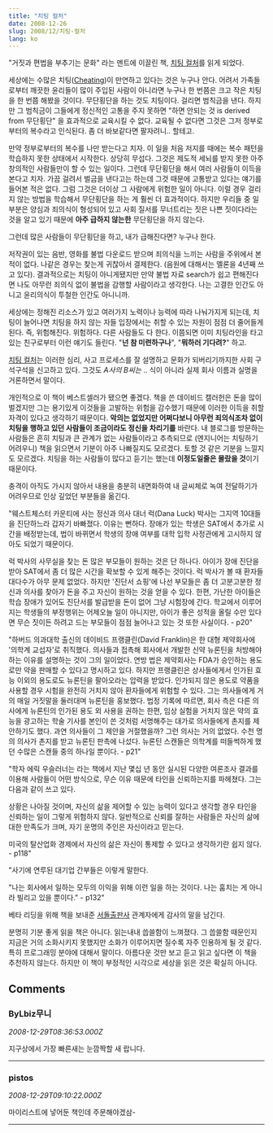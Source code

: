 ```yaml
---
title: "치팅 컬처"
date: 2008-12-26
slug: 2008/12/치팅-컬처
lang: ko
---
```


"거짓과 편법을 부추기는 문화" 라는 멘트에 이끌린 책, [치팅 컬처](http://www.yes24.com/Goods/FTGoodsView.aspx?goodsNo=3214085)를 읽게 되었다.

 

세상에는 수많은 치팅([Cheating](http://en.wikipedia.org/wiki/Cheating))이 만연하고 있다는 것은 누구나 안다. 어려서 가족들로부터 깨끗한 윤리들이 많이 주입된 사람이 아니라면 누구나 한 번쯤은 크고 작은 치팅을 한 번쯤 해봤을 것이다. 무단횡단을 하는 것도 치팅이다. 걸리면 범칙금을 낸다. 하지만 그 범칙금이 그들에게 정신적인 고통을 주지 못하면 "하면 안되는 것 is derived from 무단횡단" 을 효과적으로 교육시킬 수 없다. 교육될 수 없다면 그것은 그저 정부로부터의 복수라고 인식된다. 좀 더 바보같다면 팔자려니.. 할테고.

 

만약 정부로부터의 복수를 나만 받는다고 치자. 이 일을 처음 저지를 때에는 복수 패턴을 학습하지 못한 상태에서 시작한다. 상당히 무섭다. 그것은 제도적 세뇌를 받지 못한 아주 창의적인 사람들만이 할 수 있는 일이다. 그런데 무단횡단을 해서 여러 사람들이 이득을 본다고 치자. 가끔 걸려서 벌금을 낸다고는 하는데 그것 때문에 고통받고 있다는 얘기를 들어본 적은 없다. 그럼 그것은 더이상 그 사람에게 위험한 일이 아니다. 이럴 경우 걸리지 않는 방법을 학습해서 무단횡단을 하는 게 훨씬 더 효과적이다. 하지만 우리들 중 일부분은 양심과 죄의식이 형성되어 있고 사회 질서를 무너트리는 짓은 나쁜 짓이다라는 것을 알고 있기 때문에 **아주 급하지 않는한** 무단횡단을 하지 않는다.

 

그런데 많은 사람들이 무단횡단을 하고, 내가 급해진다면? 누구나 한다.

저작권이 있는 음반, 영화를 불법 다운로드 받으며 죄의식을 느끼는 사람을 주위에서 본 적이 없다. 나같은 경우는 찾는게 귀찮아서 결제한다. (음원에 대해서는 멜론을 4년째 쓰고 있다). 결과적으로는 치팅이 아니게됐지만 만약 불법 자료 search가 쉽고 편해진다면 나도 아무런 죄의식 없이 불법을 감행할 사람이라고 생각한다. 나는 고결한 인간도 아니고 윤리의식이 투철한 인간도 아니니까. 

 

세상에는 정해진 리소스가 있고 여러가지 노력이나 능력에 따라 나눠가지게 되는데, 치팅이 늘어나면 치팅을 하지 않는 자들 입장에서는 취할 수 있는 자원이 점점 더 줄어들게 된다. 즉, 위험해진다. 위험하다. 다른 사람들도 다 한다. 이쯤되면 이미 치팅라인을 타고 있는 친구로부터 이런 얘기도 들린다. "**넌 참 미련하구나**", "**뭐하러 기다려?**" 하고.

 

[치팅 컬처](http://www.yes24.com/Goods/FTGoodsView.aspx?goodsNo=3214085)는 이러한 심리, 사고 프로세스를 잘 설명하고 문화가 되버리기까지한 사회 구석구석을 신고하고 있다. 그것도 *A사의 B씨는* .. 식이 아니라 실제 회사 이름과 실명을 거론하면서 말이다.

 

개인적으로 이 책이 베스트셀러가 됐으면 좋겠다. 책을 쓴 데이비드 캘러헌은 돈을 많이 벌겠지만 그는 용기있게 이것들을 고발하는 위험을 감수했기 때문에 이러한 이득을 취할 자격이 있다고 생각하기 때문이다. **악의는 없었지만 어쩌다보니 아무런 죄의식조차 없이 치팅을 행하고 있던 사람들이 조금이라도 정신을 차리기를** 바란다. 내 블로그를 방문하는 사람들은 흔히 치팅과 큰 관계가 없는 사람들이라고 추측되므로 (엔지니어는 치팅하기 어려우니) 책을 읽으면서 기분이 아주 나빠질지도 모르겠다. 토할 것 같은 기분을 느낄지도 모르겠다. 치팅을 하는 사람들이 많다고 듣기는 했는데 **이정도일줄은 몰랐을 것**이기 때문이다. 

 

충격이 아직도 가시지 않아서 내용을 충분히 내면화하여 내 글씨체로 녹여 전달하기가 어려우므로 인상 깊었던 부분들을 옮긴다.


"웨스트체스터 카운티에 사는 정신과 의사 대너 럭(Dana Luck) 박사는 그지역 10대들을 진단하느라 갑자기 바빠졌다. 이유는 뻔하다. 장애가 있는 학생은 SAT에서 추가로 시간을 배정받는데, 법이 바뀌면서 학생의 장애 여부를 대학 입학 사정관에게 고시하지 않아도 되었기 때문이다.

럭 박사의 사무실을 찾는 돈 많은 부모들이 원하는 것은 단 하나다. 아이가 장애 진단을 받아 SAT에서 좀 더 많은 시간을 확보할 수 있게 해주는 것이다. 럭 박사가 볼 때 환자들 대다수가 아무 문제 없었다. 하지만 '진단서 쇼핑'에 나선 부모들은 좀 더 고분고분한 정신과 의사를 찾아가 돈을 주고 자신이 원하는 것을 얻을 수 있다. 한편, 가난한 아이들은 학습 장애가 있어도 진단서를 발급받을 돈이 없어 그냥 시험장에 간다. 학교에서 이루어지는 학생들의 부정행위는 어제오늘 일이 아니지만, 아이가 좋은 성적을 올릴 수만 있다면 무슨 짓이든 하려고 드는 부모들이 점점 늘어나고 있는 것 또한 사실이다. - p20"


"하버드 의과대학 출신의 데이비드 프랭클린(David Franklin)은 한 대형 제약회사에 '의학계 교섭자'로 취직했다. 의사들과 접촉해 회사에서 개발한 신약 뉴론틴을 처방해야 하는 이유를 설명하는 것이 그의 일이었다. 연방 법은 제약회사는 FDA가 승인하는 용도로만 약을 판매할 수 있다고 명시하고 있다. 하지만 프랭클린은 상사들에게서 인가된 효능 이외의 용도로도 뉴론틴을 팔아오라는 압력을 받았다. 인가되지 않은 용도로 약품을 사용할 경우 시험을 완전히 거치지 않아 환자들에게 위험할 수 있다. 그는 의사들에게 거의 매일 거짓말을 둘러대며 뉴론틴을 홍보했다. 법정 기록에 따르면, 회사 측은 다른 의사에게 뉴론틴의 인가된 용도 외 사용을 권하는 한편, 임상 실험을 거치지 않은 약의 효능을 광고하는 학술 기사를 본인이 쓴 것처럼 서명해주는 대가로 의사들에게 촌지를 제안하기도 했다. 과연 의사들이 그 제안을 거절했을까? 그런 의사는 거의 없었다. 수천 명의 의사가 촌지를 받고 뉴론틴 판촉에 나섰다. 뉴론틴 스캔들은 의학계를 떠들썩하게 했던 수많은 스캔들 중의 하나일 뿐이다. - p21"


"학자 에릭 우슬러너는 라는 책에서 지난 몇십 년 동안 실시된 다양한 여론조사 결과를 이용해 사람들이 어떤 방식으로, 무슨 이유 때문에 타인을 신뢰하는지를 파헤쳤다. 그는 다음과 같이 쓰고 있다.

상황은 나아질 것이며, 자신의 삶을 제어할 수 있는 능력이 있다고 생각할 경우 타인을 신뢰하는 일이 그렇게 위험하지 않다. 일반적으로 신뢰를 잘하는 사람들은 자신의 삶에 대한 만족도가 크며, 자기 운명의 주인은 자신이라고 믿는다.

미국의 탈산업화 경제에서 자신의 삶은 자신이 통제할 수 있다고 생각하기란 쉽지 않다. - p118"


"사기에 연루된 대기업 간부들은 이렇게 말한다.

"나는 회사에서 일하는 모두의 이익을 위해 이런 일을 하는 것이다. 나는 훔치는 게 아니라 빌리고 있을 뿐이다." - p132"

 

베타 리딩을 위해 책을 보내준 [서돌출판사](http://seodole.co.kr/main/index.php) 관계자에게 감사의 말을 남긴다.

분명히 기분 좋게 읽을 책은 아니다. 읽는내내 씁쓸함이 느껴졌다. 그 씁쓸함 때문인지 지금은 거의 소화시키지 못했지만 소화가 이루어지면 질수록 자주 인용하게 될 것 같다. 특히 프로그래밍 분야에 대해서 말이다. 아름다운 것만 보고 듣고 읽고 싶다면 이 책을 추천하지 않는다. 하지만 이 책이 부정적인 시각으로 세상을 읽은 것은 확실히 아니다.

## Comments

### ByLbiz무니
*2008-12-29T08:36:53.000Z*

지구상에서 가장 빠른새는 눈깜짝할 새 랍니다.

---

### pistos
*2008-12-29T09:10:22.000Z*

마이리스트에 넣어둔 책인데 주문해야겠삼-

---


